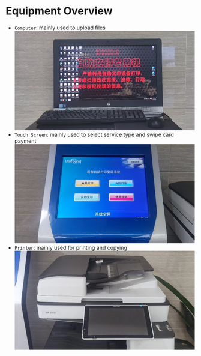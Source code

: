 # Equipment Overview

* `Computer`: mainly used to upload files
 ![Computer](images/image1.jpg)
* `Touch Screen`: mainly used to select service type and swipe card payment
![Touch Screen](images/image2.jpg)
* `Printer`: mainly used for printing and copying
![Print](images/image3.jpg)

